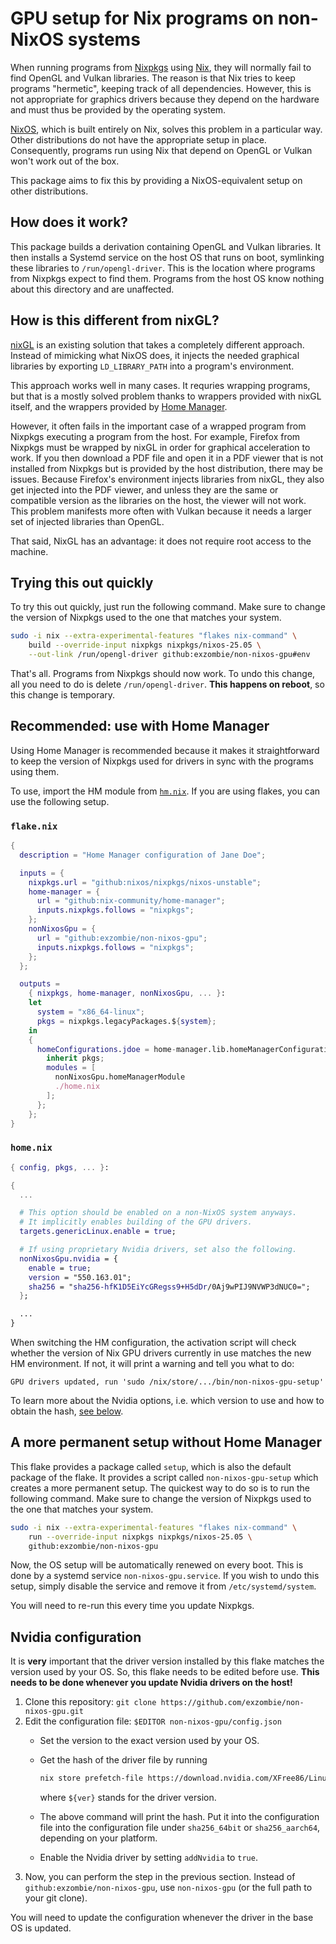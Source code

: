 <!--
SPDX-FileCopyrightText: 2025 Jure Varlec <jure@varlec.si>

SPDX-License-Identifier: MIT
-->

# GPU setup for Nix programs on non-NixOS systems

When running programs from [Nixpkgs][nixpkgs] using [Nix][nix], they will
normally fail to find OpenGL and Vulkan libraries. The reason is that Nix tries
to keep programs "hermetic", keeping track of all dependencies. However, this is
not appropriate for graphics drivers because they depend on the hardware and
must thus be provided by the operating system.

[nix]: https://nixos.org/
[nixpkgs]: https://github.com/NixOS/nixpkgs

[NixOS][nix], which is built entirely on Nix, solves this problem in a
particular way. Other distributions do not have the appropriate setup in place.
Consequently, programs run using Nix that depend on OpenGL or Vulkan won't work
out of the box.

This package aims to fix this by providing a NixOS-equivalent setup on other
distributions.


## How does it work?

This package builds a derivation containing OpenGL and Vulkan libraries. It then
installs a Systemd service on the host OS that runs on boot, symlinking these
libraries to `/run/opengl-driver`. This is the location where programs from
Nixpkgs expect to find them. Programs from the host OS know nothing about this
directory and are unaffected.


## How is this different from nixGL?

[nixGL][nixgl] is an existing solution that takes a completely different
approach. Instead of mimicking what NixOS does, it injects the needed graphical
libraries by exporting `LD_LIBRARY_PATH` into a program's environment.

This approach works well in many cases. It requries wrapping programs, but that
is a mostly solved problem thanks to wrappers provided with nixGL itself, and
the wrappers provided by [Home Manager][hm].

[nixgl]: https://github.com/nix-community/nixGL
[hm]: https://nix-community.github.io/home-manager/index.xhtml#sec-usage-gpu-non-nixos

However, it often fails in the important case of a wrapped program from Nixpkgs
executing a program from the host. For example, Firefox from Nixpkgs must be
wrapped by nixGL in order for graphical acceleration to work. If you then
download a PDF file and open it in a PDF viewer that is not installed from
Nixpkgs but is provided by the host distribution, there may be issues. Because
Firefox's environment injects libraries from nixGL, they also get injected into
the PDF viewer, and unless they are the same or compatible version as the
libraries on the host, the viewer will not work. This problem manifests more
often with Vulkan because it needs a larger set of injected libraries than
OpenGL.

That said, NixGL has an advantage: it does not require root access to the
machine.


## Trying this out quickly

To try this out quickly, just run the following command. Make sure to change the
version of Nixpkgs used to the one that matches your system.

``` sh
sudo -i nix --extra-experimental-features "flakes nix-command" \
    build --override-input nixpkgs nixpkgs/nixos-25.05 \
    --out-link /run/opengl-driver github:exzombie/non-nixos-gpu#env
```

That's all. Programs from Nixpkgs should now work. To undo this change, all you
need to do is delete `/run/opengl-driver`. **This happens on reboot**, so this
change is temporary.


## Recommended: use with Home Manager

Using Home Manager is recommended because it makes it straightforward to keep
the version of Nixpkgs used for drivers in sync with the programs using them.

To use, import the HM module from [`hm.nix`](./hm.nix). If you are using flakes,
you can use the following setup.


### `flake.nix`

``` nix
{
  description = "Home Manager configuration of Jane Doe";

  inputs = {
    nixpkgs.url = "github:nixos/nixpkgs/nixos-unstable";
    home-manager = {
      url = "github:nix-community/home-manager";
      inputs.nixpkgs.follows = "nixpkgs";
    };
    nonNixosGpu = {
      url = "github:exzombie/non-nixos-gpu";
      inputs.nixpkgs.follows = "nixpkgs";
    };
  };

  outputs =
    { nixpkgs, home-manager, nonNixosGpu, ... }:
    let
      system = "x86_64-linux";
      pkgs = nixpkgs.legacyPackages.${system};
    in
    {
      homeConfigurations.jdoe = home-manager.lib.homeManagerConfiguration {
        inherit pkgs;
        modules = [
          nonNixosGpu.homeManagerModule
          ./home.nix
        ];
      };
    };
}
```


### `home.nix`

``` nix
{ config, pkgs, ... }:

{
  ...

  # This option should be enabled on a non-NixOS system anyways.
  # It implicitly enables building of the GPU drivers.
  targets.genericLinux.enable = true;

  # If using proprietary Nvidia drivers, set also the following.
  nonNixosGpu.nvidia = {
    enable = true;
    version = "550.163.01";
    sha256 = "sha256-hfK1D5EiYcGRegss9+H5dDr/0Aj9wPIJ9NVWP3dNUC0=";
  };

  ...
}
```

When switching the HM configuration, the activation script will check whether
the version of Nix GPU drivers currently in use matches the new HM environment.
If not, it will print a warning and tell you what to do:

``` text
GPU drivers updated, run 'sudo /nix/store/.../bin/non-nixos-gpu-setup'
```

To learn more about the Nvidia options, i.e. which version to use and how to
obtain the hash, [see below](#nvidia-configuration).


## A more permanent setup without Home Manager

This flake provides a package called `setup`, which is also the default package
of the flake. It provides a script called `non-nixos-gpu-setup` which creates a
more permanent setup. The quickest way to do so is to run the following command.
Make sure to change the version of Nixpkgs used to the one that matches your
system.

``` sh
sudo -i nix --extra-experimental-features "flakes nix-command" \
    run --override-input nixpkgs nixpkgs/nixos-25.05 \
    github:exzombie/non-nixos-gpu
```

Now, the OS setup will be automatically renewed on every boot. This is done by a
systemd service `non-nixos-gpu.service`. If you wish to undo this setup, simply
disable the service and remove it from `/etc/systemd/system`.

You will need to re-run this every time you update Nixpkgs.


## Nvidia configuration

It is **very** important that the driver version installed by this flake matches
the version used by your OS. So, this flake needs to be edited before use.
**This needs to be done whenever you update Nvidia drivers on the host!**

1. Clone this repository: `git clone
   https://github.com/exzombie/non-nixos-gpu.git`
1. Edit the configuration file: `$EDITOR non-nixos-gpu/config.json`
   - Set the version to the exact version used by your OS.
   - Get the hash of the driver file by running

     ```sh
     nix store prefetch-file https://download.nvidia.com/XFree86/Linux-x86_64/${ver}/NVIDIA-Linux-x86_64-${ver}.run
     ```

     where `${ver}` stands for the driver version.
   - The above command will print the hash. Put it into the configuration file
     into the configuration file under `sha256_64bit` or `sha256_aarch64`,
     depending on your platform.
   - Enable the Nvidia driver by setting `addNvidia` to `true`.
1. Now, you can perform the step in the previous section. Instead of
   `github:exzombie/non-nixos-gpu`, use `non-nixos-gpu` (or the full path to
   your git clone).

You will need to update the configuration whenever the driver in the base OS is
updated.
